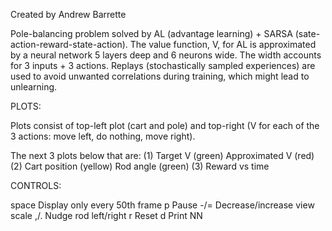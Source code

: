 Created by Andrew Barrette

Pole-balancing problem solved by AL (advantage learning) + SARSA (sate-action-reward-state-action).
The value function, V, for AL is approximated by a neural network 5 layers deep and 6 neurons wide. The width accounts for 3 inputs + 3 actions.
Replays (stochastically sampled experiences) are used to avoid unwanted correlations during training, which might lead to unlearning.

PLOTS:

Plots consist of top-left plot (cart and pole) and top-right (V for each of the 3 actions: move left, do nothing, move right).

The next 3 plots below that are:
(1)
Target V (green)
Approximated V (red)
(2)
Cart position (yellow)
Rod angle (green)
(3)
Reward vs time

CONTROLS:

space		Display only every 50th frame
p			Pause
-/=			Decrease/increase view scale
,/.			Nudge rod left/right
r			Reset
d			Print NN